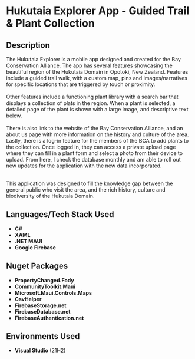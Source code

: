 <h1>Hukutaia Explorer App - Guided Trail & Plant Collection</h1>


<h2>Description</h2>
The Hukutaia Explorer is a mobile app designed and created for the Bay Conservation Alliance. The app has several features showcasing the beautiful region of the Hukutaia Domain in Opotoki, New Zealand. Features include a guided trail walk, with a custom map, pins and images/narratives for specific locations that are triggered by touch or proximity.<br/><br/>
Other features include a functioning plant library with a search bar that displays a collection of plats in the region. When a plant is selected, a detailed page of the plant is shown with a large image, and descriptive text below.<br/><br/> 
There is also link to the website of the Bay Conservation Alliance, and an about us page with more information on the history and culture of the area.
Lastly, there is a log-in feature for the members of the BCA to add plants to the collection. Once logged in, they can access a private upload page where they can fill in a plant form and select a photo from their device to upload.
From here, I check the database monthly and am able to roll out new updates for the application with the new data incorporated.<br/><br/>

This application was designed to fill the knowledge gap between the general public who visit the area, and the rich history, culture and biodiversity of the Hukutaia Domain.
<br />


<h2>Languages/Tech Stack Used</h2>

- <b>C#</b> 
- <b>XAML</b>
- <b>.NET MAUI</b>
- <b>Google Firebase</b>

<h2>Nuget Packages</h2>

  - <b>PropertyChanged.Fody</b>
  - <b>CommunityToolkit.Maui</b>
  - <b>Microsoft.Maui.Controls.Maps</b>
  - <b>CsvHelper</b>
  - <b>FirebaseStorage.net</b>
  - <b>FirebaseDatabase.net</b>
  - <b>FirebaseAuthentication.net</b>




<h2>Environments Used </h2>

- <b>Visual Studio</b> (21H2)

<!--
<h2>Program walk-through:</h2>

<p align="center">
Launch the utility: <br/>
<img src="https://i.imgur.com/62TgaWL.png" height="80%" width="80%" alt="Disk Sanitization Steps"/>
<br />
<br />
Select the disk:  <br/>
<img src="https://i.imgur.com/tcTyMUE.png" height="80%" width="80%" alt="Disk Sanitization Steps"/>
<br />
<br />
Enter the number of passes: <br/>
<img src="https://i.imgur.com/nCIbXbg.png" height="80%" width="80%" alt="Disk Sanitization Steps"/>
<br />
<br />
Confirm your selection:  <br/>
<img src="https://i.imgur.com/cdFHBiU.png" height="80%" width="80%" alt="Disk Sanitization Steps"/>
<br />
<br />
Wait for process to complete (may take some time):  <br/>
<img src="https://i.imgur.com/JL945Ga.png" height="80%" width="80%" alt="Disk Sanitization Steps"/>
<br />
<br />
Sanitization complete:  <br/>
<img src="https://i.imgur.com/K71yaM2.png" height="80%" width="80%" alt="Disk Sanitization Steps"/>
<br />
<br />
Observe the wiped disk:  <br/>
<img src="https://i.imgur.com/AeZkvFQ.png" height="80%" width="80%" alt="Disk Sanitization Steps"/>
</p>
--!>
